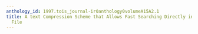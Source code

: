 ```yaml
---
anthology_id: 1997.tois_journal-ir0anthology0volumeA15A2.1
title: A text Compression Scheme that Allows Fast Searching Directly in the Compressed
  File
---
```

